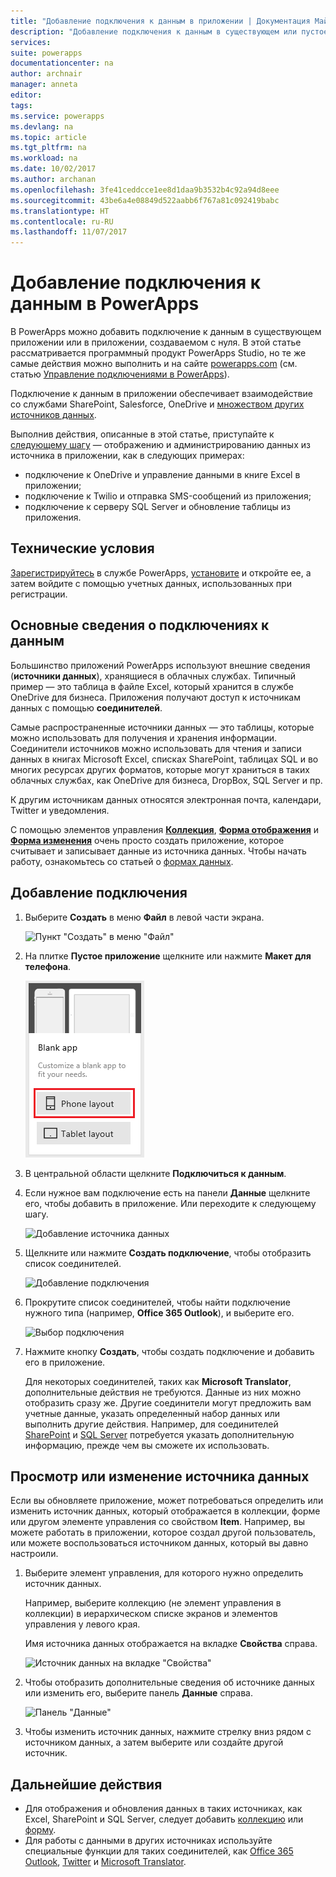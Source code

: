 ```yaml
---
title: "Добавление подключения к данным в приложении | Документация Майкрософт"
description: "Добавление подключения к данным в существующем или пустое приложении"
services: 
suite: powerapps
documentationcenter: na
author: archnair
manager: anneta
editor: 
tags: 
ms.service: powerapps
ms.devlang: na
ms.topic: article
ms.tgt_pltfrm: na
ms.workload: na
ms.date: 10/02/2017
ms.author: archanan
ms.openlocfilehash: 3fe41ceddcce1ee8d1daa9b3532b4c92a94d8eee
ms.sourcegitcommit: 43be6a4e08849d522aabb6f767a81c092419babc
ms.translationtype: HT
ms.contentlocale: ru-RU
ms.lasthandoff: 11/07/2017
---
```

# <a name="add-a-data-connection-in-powerapps"></a>Добавление подключения к данным в PowerApps
В PowerApps можно добавить подключение к данным в существующем приложении или в приложении, создаваемом с нуля. В этой статье рассматривается программный продукт PowerApps Studio, но те же самые действия можно выполнить и на сайте [powerapps.com](https://web.powerapps.com) (см. статью [Управление подключениями в PowerApps](add-manage-connections.md)).

Подключение к данным в приложении обеспечивает взаимодействие со службами SharePoint, Salesforce, OneDrive и [множеством других источников данных](connections-list.md).

Выполнив действия, описанные в этой статье, приступайте к [следующему шагу](#next-steps) — отображению и администрированию данных из источника в приложении, как в следующих примерах:

* подключение к OneDrive и управление данными в книге Excel в приложении;
* подключение к Twilio и отправка SMS-сообщений из приложения;
* подключение к серверу SQL Server и обновление таблицы из приложения.

## <a name="prerequisites"></a>Технические условия
[Зарегистрируйтесь](signup-for-powerapps.md) в службе PowerApps, [установите](http://aka.ms/powerappsinstall) и откройте ее, а затем войдите с помощью учетных данных, использованных при регистрации.

## <a name="background-on-data-connections"></a>Основные сведения о подключениях к данным
Большинство приложений PowerApps используют внешние сведения (**источники данных**), хранящиеся в облачных службах. Типичный пример — это таблица в файле Excel, который хранится в службе OneDrive для бизнеса. Приложения получают доступ к источникам данных с помощью **соединителей**.

Самые распространенные источники данных — это таблицы, которые можно использовать для получения и хранения информации. Соединители источников можно использовать для чтения и записи данных в книгах Microsoft Excel, списках SharePoint, таблицах SQL и во многих ресурсах других форматов, которые могут храниться в таких облачных службах, как OneDrive для бизнеса, DropBox, SQL Server и пр.

К другим источникам данных относятся электронная почта, календари, Twitter и уведомления.

С помощью элементов управления **[Коллекция](controls/control-gallery.md)**, **[Форма отображения](controls/control-form-detail.md)** и **[Форма изменения](controls/control-form-detail.md)** очень просто создать приложение, которое считывает и записывает данные из источника данных. Чтобы начать работу, ознакомьтесь со статьей о [формах данных](working-with-forms.md).

## <a name="add-a-connection"></a>Добавление подключения
1. Выберите **Создать** в меню **Файл** в левой части экрана.
   
    ![Пункт "Создать" в меню "Файл"](./media/add-data-connection/file-new.png)
2. На плитке **Пустое приложение** щелкните или нажмите **Макет для телефона**.
   
    ![Создание приложения с нуля](./media/add-data-connection/blank-app.png)
3. В центральной области щелкните **Подключиться к данным**.
4. Если нужное вам подключение есть на панели **Данные** щелкните его, чтобы добавить в приложение. Или переходите к следующему шагу.
   
    ![Добавление источника данных](./media/add-data-connection/choose-existing-connections.png)
5. Щелкните или нажмите **Создать подключение**, чтобы отобразить список соединителей.
   
    ![Добавление подключения](./media/add-data-connection/new-connection.png)
6. Прокрутите список соединителей, чтобы найти подключение нужного типа (например, **Office 365 Outlook**), и выберите его.
   
    ![Выбор подключения](./media/add-data-connection/choose-connection.png)
7. Нажмите кнопку **Создать**, чтобы создать подключение и добавить его в приложение.
   
    Для некоторых соединителей, таких как **Microsoft Translator**, дополнительные действия не требуются. Данные из них можно отобразить сразу же. Другие соединители могут предложить вам учетные данные, указать определенный набор данных или выполнить другие действия. Например, для соединителей [SharePoint](connections/connection-sharepoint-online.md) и [SQL Server](connections/connection-azure-sqldatabase.md) потребуется указать дополнительную информацию, прежде чем вы сможете их использовать.

## <a name="view-or-change-a-data-source"></a>Просмотр или изменение источника данных
Если вы обновляете приложение, может потребоваться определить или изменить источник данных, который отображается в коллекции, форме или другом элементе управления со свойством **Item**. Например, вы можете работать в приложении, которое создал другой пользователь, или можете воспользоваться источником данных, который вы давно настроили.

1. Выберите элемент управления, для которого нужно определить источник данных.
   
    Например, выберите коллекцию (не элемент управления в коллекции) в иерархическом списке экранов и элементов управления у левого края.
   
    Имя источника данных отображается на вкладке **Свойства** справа.
   
    ![Источник данных на вкладке "Свойства"](./media/add-data-connection/properties-tab.png)
2. Чтобы отобразить дополнительные сведения об источнике данных или изменить его, выберите панель **Данные** справа.
   
    ![Панель "Данные"](./media/add-data-connection/data-pane.png)
3. Чтобы изменить источник данных, нажмите стрелку вниз рядом с источником данных, а затем выберите или создайте другой источник.

## <a name="next-steps"></a>Дальнейшие действия
* Для отображения и обновления данных в таких источниках, как Excel, SharePoint и SQL Server, следует добавить [коллекцию](add-gallery.md) или [форму](add-form.md).
* Для работы с данными в других источниках используйте специальные функции для таких соединителей, как [Office 365 Outlook](connections/connection-office365-outlook.md), [Twitter](connections/connection-twitter.md) и [Microsoft Translator](connections/connection-microsoft-translator.md).

